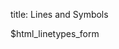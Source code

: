 title: Lines and Symbols

<div class="container-fluid">
  <div class="row">
    <div class="col-sm-10">
      <div data-options='gexamples.linetypes' style='max-width: 700px' class="center-block" giotto-chart></div>
    </div>
    <div class="col-sm-2 small">
      $html_linetypes_form
    </div>
  </div>
</div>